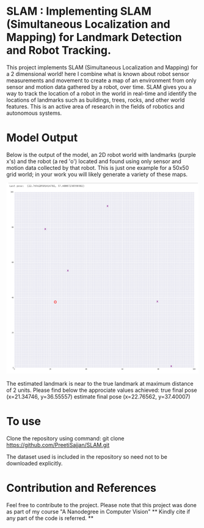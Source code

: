 # SLAM : Implementing SLAM (Simultaneous Localization and Mapping) for Landmark Detection and Robot Tracking. 

This project implements SLAM (Simultaneous Localization and Mapping) for a 2 dimensional world! here I combine what is known about robot sensor measurements and movement to create a map of an environment from only sensor and motion data gathered by a robot, over time. SLAM gives you a way to track the location of a robot in the world in real-time and identify the locations of landmarks such as buildings, trees, rocks, and other world features. This is an active area of research in the fields of robotics and autonomous systems.

# Model Output

Below is the output of the model, an 2D robot world with landmarks (purple x's) and the robot (a red 'o') located and found using only sensor and motion data collected by that robot. This is just one example for a 50x50 grid world; in your work you will likely generate a variety of these maps.

![](images/output.PNG)

The estimated landmark is near to the true landmark at maximum distance of 2 units. Please find below the approciate values achieved:
true final pose (x=21.34746, y=36.55557) estimate final pose (x=22.76562, y=37.40007)

# To use
Clone the repository using command: git clone https://github.com/PreetiSajjan/SLAM.git

The dataset used is included in the repository so need not to be downloaded explicitly.

# Contribution and References

Feel free to contribute to the project.
Please note that this project was done as part of my course "A Nanodegree in Computer Vision"
** Kindly cite if any part of the code is referred. **

